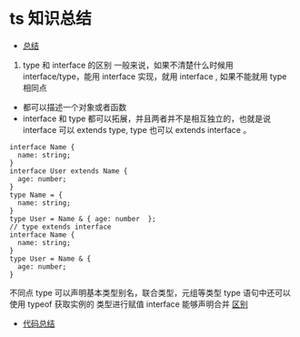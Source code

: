 # ts 知识总结

- [总结](http://47.110.32.69:8010/chapter1)

1. type 和 interface 的区别
   一般来说，如果不清楚什么时候用 interface/type，能用 interface 实现，就用 interface , 如果不能就用 type
   相同点

- 都可以描述一个对象或者函数
- interface 和 type 都可以拓展，并且两者并不是相互独立的，也就是说 interface 可以 extends type, type 也可以 extends interface 。

```
interface Name {
  name: string;
}
interface User extends Name {
  age: number;
}
type Name = {
  name: string;
}
type User = Name & { age: number  };
// type extends interface
interface Name {
  name: string;
}
type User = Name & {
  age: number;
}
```

不同点
type 可以声明基本类型别名，联合类型，元组等类型
type 语句中还可以使用 typeof 获取实例的 类型进行赋值
interface 能够声明合并
[区别](https://www.jqhtml.com/24056.html)

- [代码总结](https://github.com/zhangli20080808/typescript-summary)
# 